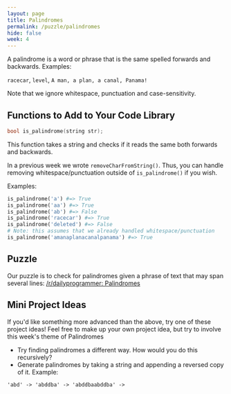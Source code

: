 ```yaml
---
layout: page
title: Palindromes
permalink: /puzzle/palindromes
hide: false
week: 4
---
```


A palindrome is a word or phrase that is the same spelled forwards and
backwards. Examples:

`racecar`, `level`, `A man, a plan, a canal, Panama!`

Note that we ignore whitespace, punctuation and case-sensitivity.

## Functions to Add to Your Code Library

```c++
bool is_palindrome(string str);
```

This function takes a string and checks if it reads the same both forwards
and backwards.

In a previous week we wrote `removeCharFromString()`. Thus, you can handle
removing whitespace/punctuation outside of `is_palindrome()` if you wish.

Examples:

```python
is_palindrome('a') #=> True
is_palindrome('aa') #=> True
is_palindrome('ab') #=> False
is_palindrome('racecar') #=> True
is_palindrome('deleted') #=> False
# Note: this assumes that we already handled whitespace/punctuation
is_palindrome('amanaplanacanalpanama') #=> True
```

## Puzzle

Our puzzle is to check for palindromes given a phrase of text that may span
several lines:
[/r/dailyprogrammer: Palindromes](https://www.reddit.com/r/dailyprogrammer/comments/3kx6oh/20150914_challenge_232_easy_palindromes/)

## Mini Project Ideas

If you'd like something more advanced than the above, try one of these
project ideas! Feel free to make up your own project idea, but try to involve
this week's theme of Palindromes

* Try finding palindromes a different way. How would you do this recursively?
* Generate palindromes by taking a string and appending a reversed copy of it.
    Example:

```
'abd' -> 'abddba' -> 'abddbaabddba' ->
```
